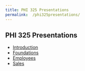 ```yaml
---
title: PHI 325 Presentations
permalink:  /phi325presentations/
---
```


## PHI 325 Presentations ##


- [Introduction](http://dansheffler.com/presentations/PHI325Intro.html#/)
- [Foundations](http://dansheffler.com/presentations/PHI325Foundations.html#/)
- [Employees](http://dansheffler.com/presentations/PHI325Employees.html#/)
- [Sales](http://dansheffler.com/presentations/PHI325Sales.html#/)
